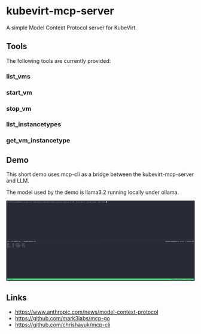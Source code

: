 # kubevirt-mcp-server

A simple Model Context Protocol server for KubeVirt.

## Tools

The following tools are currently provided:

### list_vms

### start_vm

### stop_vm

### list_instancetypes

### get_vm_instancetype

## Demo

This short demo uses mcp-cli as a bridge between the kubevirt-mcp-server and LLM.

The model used by the demo is llama3.2 running locally under ollama.

![demo](demo.gif)

## Links 

- https://www.anthropic.com/news/model-context-protocol
- https://github.com/mark3labs/mcp-go
- https://github.com/chrishayuk/mcp-cli
